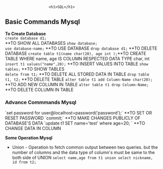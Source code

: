 
						<h1>SQL</h1>


<h2>Basic Commands Mysql</h2>

 **To Create Database**   
    `create database d1;`	   
 **TO SHOW ALL DATABASES
    `show database;`		
`use database-name;`    		**TO USE DATABASE
`drop database d1;`		**TO DELETE DATABASE
`create table t1(name char(20), age int );`**TO CREATE TABLE WHERE name, age IS COLUMN RESPECTED DATA TYPE char, int 
`insert t1 values("name",20);` 	  	**TO INSERT VALUES INTO TABLE 
`show tables;`		**TO SHOW TABLES	
`delete from t1;`             **TO DELETE ALL STORED DATA IN TABLE
`drop table  t1, t2;`	        **TO DELETE TABLE
`alter table t1 add Column-Name char(20);`		**TO ADD NEW COLUMN IN TABLE
`alter table t1 drop Column-Name;`		**TO DELETE COLUMN IN TABLE


<h3>Advance Commmands Mysql</h3>
`set password for user@localhost=password('password');` **TO SET OR RESET PASSWORD
`commit;`						**TO MAKE CHANGES PUBLICLY OF DATABASE'S DATA
`update t1 SET name='test' where age=20;              ` **TO CHANGE DATA IN COLUMN

**Some Operation Mysql**
* Union - Operation to fetch common output between two queries. but the number of columns and the data type of column's must be same to the both side of UNION
  `select name,age from t1 union select nickname, id from t2;`






					
